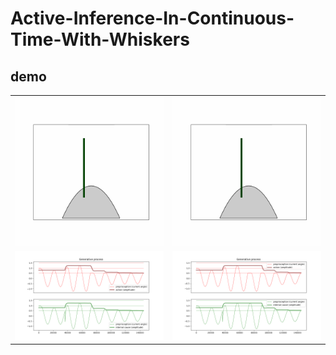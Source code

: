 # Active-Inference-In-Continuous-Time-With-Whiskers

## demo

<table>
  <tr>
    <td><img src="demo_normal.gif"/></td>
    <td><img src="demo_attenuation.gif"/></td>
  </tr>
  <tr>
    <td><img src="demonormal.png"/></td>
    <td><img src="demoattenuation.png"/></td>
  </tr>
</table>
